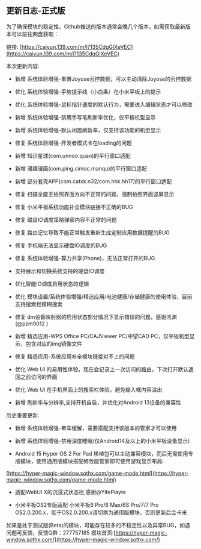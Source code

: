 ## 更新日志-正式版

为了确保模块的稳定性，Github推送的版本通常会晚几个版本，如需获取最新版本可以前往网盘获取：

链接: [https://caiyun.139.com/m/i?135CdgGlXeVEC](https://caiyun.139.com/m/i?135CdgGlXeVEC)


本次更新内容:

- 新增 系统体验增强-重置Joyose云控数据，可以主动清除Joyose的云控数据

- 优化 系统体验增强-手势提示线（小白条）在小米平板上的提示

- 优化 系统体验增强-鼠标指针速度的默认行为，需要进入编辑状态才可以修改

- 新增 系统体验增强-禁用手写笔刷新率优化，仅平板机型显示

- 新增 系统体验增强-默认闲置刷新率，仅支持该功能的机型显示

- 修复 系统体验增强-开发者模式卡在loading的问题

- 新增 知识星球(com.unnoo.quan)的平行窗口适配

- 新增 漫趣漫画(com.ping.cimoc.manqu)的平行窗口适配

- 新增 部分套壳APP(com.catxk.n32/com.hhk.hh17)的平行窗口适配

- 修复 扫描全能王拍照界面方向不正常的问题，强制拍照界面竖屏显示

- 修复 小米平板系统功能补全模块链接不正确的BUG

- 修复 磁盘IO调度策略弹窗内容不正常的问题

- 修复 路由记忆导致不能正常触发重新生成定制应用数据提醒的BUG

- 修复 手机端无法显示硬盘IO调度的BUG

- 修复 系统体验增强-算力共享(Phone)，无法正常打开的BUG

- 支持展示和切换系统支持的硬盘IO调度

- 优化智能IO调度启用状态的逻辑

- 优化 模块设置/系统体验增强/精选应用/电池健康/存储健康的使用体验，目前支持搜索栏模糊搜索

- 修复 dm设备映射器的启用状态部分情况下显示错误的问题，感谢洺渊(@pzm9012 )

- 新增 精选应用-WPS Office PC/CAJViewer PC/中望CAD PC，仅平板机型显示，包含对应的img镜像文件

- 修复 精选应用-系统应用补全模块链接对不上的问题

- 优化 Web UI 的易用性体验，现在会记录上一次访问的路由，下次打开默认返回之前访问的界面

- 优化 Web UI 在手机界面上的搜索栏体验，避免输入框内容溢出

- 新增 刷新率与分辨率,支持开机自启，并优化对Android 13设备的兼容性

历史重要更新:

- 新增 系统体验增强-晕车缓解，需要搭配支持该版本的管家才可以使用

- 新增 系统体验增强-禁用深度睡眠(仅Android14及以上的小米平板设备显示)

- Android 15 Hyper OS 2 For Pad 移植包可以主动兼容模块，而后无需使用专版模块，使用通用版模块搭配修改版管家即可使用游戏显示布局:

[https://hyper-magic-window.sothx.com/game-mode.html](https://hyper-magic-window.sothx.com/game-mode.html)

- 适配WebUI X的沉浸式状态栏,感谢@YifePlayte 

- 小米平板OS2专版适配 小米平板6 Pro/6 Max/6S Pro/7/7 Pro OS2.0.200.x，低于OS2.0.200.x请切换为通用版模块，否则更新后会卡米

如果是处于测试版(Beta)的模块，可能存在较多的不稳定性以及异常BUG，如遇问题可反馈，反馈Q群：277757185
模块首页:[https://hyper-magic-window.sothx.com/](https://hyper-magic-window.sothx.com/)